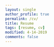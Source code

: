 ```yaml
---
layout: single
author_profile: true
permalink: /cv/
title: Resume
tags: [resume, cv]
modified: 4-14-2019
comments: false
---
```


